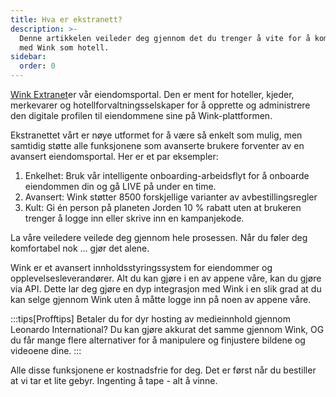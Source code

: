```yaml
---
title: Hva er ekstranett?
description: >-
  Denne artikkelen veileder deg gjennom det du trenger å vite for å komme i gang
  med Wink som hotell.
sidebar:
  order: 0
---
```

[Wink Extranet](https://extranet.wink.travel)er vår eiendomsportal. Den er ment for hoteller, kjeder, merkevarer og hotellforvaltningsselskaper for å opprette og administrere den digitale profilen til eiendommene sine på Wink-plattformen.

Ekstranettet vårt er nøye utformet for å være så enkelt som mulig, men samtidig støtte alle funksjonene som avanserte brukere forventer av en avansert eiendomsportal. Her er et par eksempler:

1. Enkelhet: Bruk vår intelligente onboarding-arbeidsflyt for å onboarde eiendommen din og gå LIVE på under en time.
2. Avansert: Wink støtter 8500 forskjellige varianter av avbestillingsregler
3. Kult: Gi én person på planeten Jorden 10 % rabatt uten at brukeren trenger å logge inn eller skrive inn en kampanjekode.

La våre veiledere veilede deg gjennom hele prosessen. Når du føler deg komfortabel nok ... gjør det alene.

Wink er et avansert innholdsstyringssystem for eiendommer og opplevelsesleverandører. Alt du kan gjøre i en av appene våre, kan du gjøre via API. Dette lar deg gjøre en dyp integrasjon med Wink i en slik grad at du kan selge gjennom Wink uten å måtte logge inn på noen av appene våre.

:::tips\[Profftips]
Betaler du for dyr hosting av medieinnhold gjennom Leonardo International? Du kan gjøre akkurat det samme gjennom Wink, OG du får mange flere alternativer for å manipulere og finjustere bildene og videoene dine.
:::

Alle disse funksjonene er kostnadsfrie for deg. Det er først når du bestiller at vi tar et lite gebyr. Ingenting å tape - alt å vinne.

